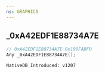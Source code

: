 ```yaml
---
ns: GRAPHICS
---
```

## _0xA42EDF1E88734A7E

```c
// 0xA42EDF1E88734A7E 0x199FABF0
Any _0xA42EDF1E88734A7E();
```

```
NativeDB Introduced: v1207
```


